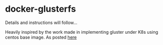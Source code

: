 # docker-glusterfs



Details and instructions will follow...

Heavily inspired by the work made in implementing gluster under K8s using centos base image. As posted [here](https://github.com/pcuzner/docker-gluster-centos)
